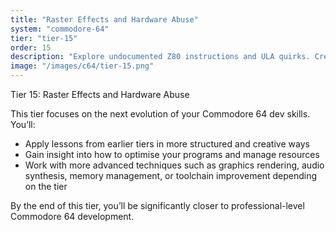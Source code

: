 ```yaml
---
title: "Raster Effects and Hardware Abuse"
system: "commodore-64"
tier: "tier-15"
order: 15
description: "Explore undocumented Z80 instructions and ULA quirks. Create effects by abusing the hardware."
image: "/images/c64/tier-15.png"
---
```


Tier 15: Raster Effects and Hardware Abuse

This tier focuses on the next evolution of your Commodore 64 dev skills.
You’ll:
- Apply lessons from earlier tiers in more structured and creative ways
- Gain insight into how to optimise your programs and manage resources
- Work with more advanced techniques such as graphics rendering, audio synthesis,
  memory management, or toolchain improvement depending on the tier

By the end of this tier, you’ll be significantly closer to professional-level Commodore 64 development.
